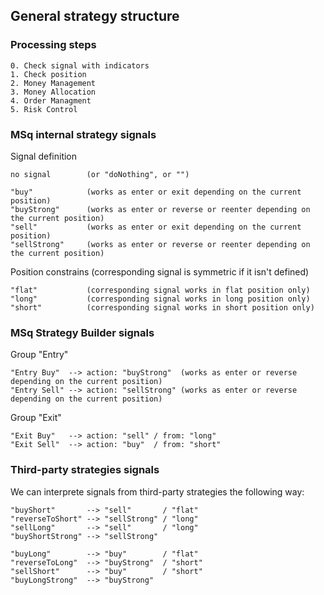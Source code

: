 ## General strategy structure

### Processing steps

    0. Check signal with indicators
    1. Check position
    2. Money Management
    3. Money Allocation
    4. Order Managment
    5. Risk Control


### MSq internal strategy signals

Signal definition

    no signal        (or "doNothing", or "")

    "buy"            (works as enter or exit depending on the current position)
    "buyStrong"      (works as enter or reverse or reenter depending on the current position)
    "sell"           (works as enter or exit depending on the current position)
    "sellStrong"     (works as enter or reverse or reenter depending on the current position)

Position constrains (corresponding signal is symmetric if it isn't defined)

    "flat"           (corresponding signal works in flat position only)
    "long"           (corresponding signal works in long position only)
    "short"          (corresponding signal works in short position only)  
          

### MSq Strategy Builder signals

Group "Entry"

    "Entry Buy"  --> action: "buyStrong"  (works as enter or reverse depending on the current position)
    "Entry Sell" --> action: "sellStrong" (works as enter or reverse depending on the current position)

Group "Exit"

    "Exit Buy"   --> action: "sell" / from: "long"
    "Exit Sell"  --> action: "buy"  / from: "short"


### Third-party strategies signals

We can interprete signals from third-party strategies the following way:

    "buyShort"       --> "sell"       / "flat"
    "reverseToShort" --> "sellStrong" / "long"
    "sellLong"       --> "sell"       / "long"
    "buyShortStrong" --> "sellStrong"

    "buyLong"        --> "buy"        / "flat"
    "reverseToLong"  --> "buyStrong"  / "short"
    "sellShort"      --> "buy"        / "short"
    "buyLongStrong"  --> "buyStrong"
